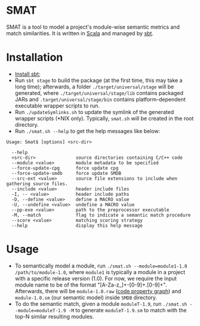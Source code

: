 SMAT
======
SMAT is a tool to model a project's module-wise semantic metrics and match similarities. It is written in [Scala](https://www.scala-lang.org/) and managed by [sbt](https://www.scala-sbt.org/).

Installation
============

* [Install sbt](https://www.scala-sbt.org/1.x/docs/Setup.html);
* Run `sbt stage` to build the package (at the first time, this may take a long time); afterwards, a folder `./target/universal/stage` will be generated, where `./target/universal/stage/lib` contains packaged JARs and `.target/universal/stage/bin` contains platform-dependent executable wrapper scripts to run.
* Run `./updateSymlinks.sh` to update the symlink of the generated wrapper scripts (*NIX only). Typically, `smat.sh` will be created in the root directory.
* Run `./smat.sh --help` to get the help messages like below:
```
Usage: Smat$ [options] <src-dir>

  --help
  <src-dir>               source directories containing C/C++ code
  --module <value>        module metadata to be specified
  --force-update-cpg      force update cpg
  --force-update-smdb     force update SMDB
  --src-ext <value>       source file extensions to include when gathering source files.
  --include <value>       header include files
  -I, -- <value>          header include paths
  -D, --define <value>    define a MACRO value
  -U, --undefine <value>  undefine a MACRO value
  --pp-exe <value>        path to the preprocessor executable
  -M, --match             flag to indicate a semantic match procedure
  --score <value>         matching scoring strategy
  --help                  display this help message
```

Usage
======
* To semantically model a module, run `./smat.sh --module=module1-1.0 /path/to/module-1.0`, where `module1` is typically a module in a project with a specific release version (1.0). For now, we require the input module name to be of the format "[A-Za-z_]+-[0-9]+.[0-9]+". Afterwards, there will be `module-1.0.raw` ([code property graph](https://docs.shiftleft.io/core-concepts/code-property-graph)) and `module-1.0.sm` (our semantic model) inside `SMDB` directory.
* To do the semantic match, given a module `moduleT-1.9`, run `./smat.sh --module=moduleT-1.9 -M` to generate `moduleT-1.9.sm` to match with the top-N similar resulting modules.
